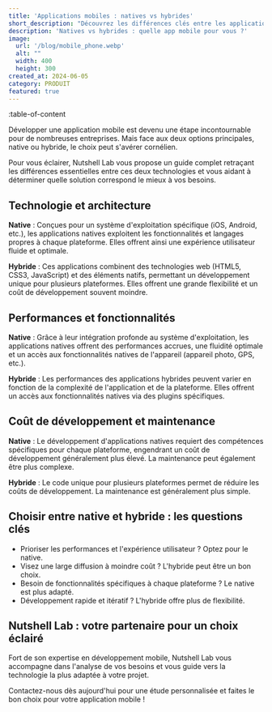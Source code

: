 ```yaml
---
title: 'Applications mobiles : natives vs hybrides'
short_description: "Découvrez les différences clés entre les applications natives et hybrides pour choisir la solution adaptée à vos besoins. Contactez Nutshell Lab pour une analyse personnalisée et un développement sur-mesure de votre application mobile !"
description: 'Natives vs hybrides : quelle app mobile pour vous ?'
image:
  url: '/blog/mobile_phone.webp'
  alt: ""
  width: 400
  height: 300
created_at: 2024-06-05
category: PRODUIT
featured: true
---
```


:table-of-content

Développer une application mobile est devenu une étape incontournable pour de nombreuses entreprises. Mais face aux deux options principales, native ou hybride, le choix peut s'avérer cornélien.

Pour vous éclairer, Nutshell Lab vous propose un guide complet retraçant les différences essentielles entre ces deux technologies et vous aidant à déterminer quelle solution correspond le mieux à vos besoins.

## Technologie et architecture

**Native** : Conçues pour un système d'exploitation spécifique (iOS, Android, etc.), les applications natives exploitent les fonctionnalités et langages propres à chaque plateforme. Elles offrent ainsi une expérience utilisateur fluide et optimale.

**Hybride** : Ces applications combinent des technologies web (HTML5, CSS3, JavaScript) et des éléments natifs, permettant un développement unique pour plusieurs plateformes. Elles offrent une grande flexibilité et un coût de développement souvent moindre.

## Performances et fonctionnalités

**Native** : Grâce à leur intégration profonde au système d'exploitation, les applications natives offrent des performances accrues, une fluidité optimale et un accès aux fonctionnalités natives de l'appareil (appareil photo, GPS, etc.).

**Hybride** : Les performances des applications hybrides peuvent varier en fonction de la complexité de l'application et de la plateforme. Elles offrent un accès aux fonctionnalités natives via des plugins spécifiques.

## Coût de développement et maintenance

**Native** : Le développement d'applications natives requiert des compétences spécifiques pour chaque plateforme, engendrant un coût de développement généralement plus élevé. La maintenance peut également être plus complexe.

**Hybride** : Le code unique pour plusieurs plateformes permet de réduire les coûts de développement. La maintenance est généralement plus simple.

## Choisir entre native et hybride : les questions clés

 + Prioriser les performances et l'expérience utilisateur ? Optez pour le native.
 + Visez une large diffusion à moindre coût ? L'hybride peut être un bon choix.
 + Besoin de fonctionnalités spécifiques à chaque plateforme ? Le native est plus adapté.
 + Développement rapide et itératif ? L'hybride offre plus de flexibilité.

## Nutshell Lab : votre partenaire pour un choix éclairé

Fort de son expertise en développement mobile, Nutshell Lab vous accompagne dans l'analyse de vos besoins et vous guide vers la technologie la plus adaptée à votre projet.

Contactez-nous dès aujourd'hui pour une étude personnalisée et faites le bon choix pour votre application mobile !
